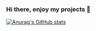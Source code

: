 ### Hi there, enjoy my projects 👋

[![Anurag's GitHub stats](https://github-readme-stats.vercel.app/api?username=markusmoenig&show_icons=true&theme=tokyonight)](https://github.com/anuraghazra/github-readme-stats)

<!--

## I am a graphics developer working on **Open Source apps and games**

- [Signed](https://github.com/markusmoenig/Signed) is a 3D modeling and construction language based on Lua and signed distance functions (SDFs).
- [ShaderMania](https://github.com/markusmoenig/ShaderMania) is a Metal shader editor, great for live coding and trying out your fragment shaders.
- [Denrim](https://github.com/markusmoenig/Denrim) is a 2D game creator utilizing text based behavior trees and other cool stuff.
- [Fabricated](https://github.com/markusmoenig/Fabricated) will be a procedural game and game asset creator.

### Connect with me:

[<img align="left" alt="YouTube" width="22px" src="https://cdn.jsdelivr.net/npm/simple-icons@v3/icons/youtube.svg" />][youtube]
[<img align="left" alt="Twitter" width="22px" src="https://cdn.jsdelivr.net/npm/simple-icons@v3/icons/twitter.svg" />][twitter]
[<img align="left" alt="Twitter" width="22px" src="https://cdn.jsdelivr.net/npm/simple-icons@v3/icons/paypal.svg" />][paypal]

[twitter]: https://twitter.com/markusmoenig
[youtube]: https://youtube.com/markusmoenig
[patreon]: https://www.patreon.com/markusmoenig
[paypal]: https://www.paypal.me/markusmoenig
[kofi]: https://www.ko-fi.com/markusmoenig


**markusmoenig/markusmoenig** is a ✨ _special_ ✨ repository because its `README.md` (this file) appears on your GitHub profile.

Here are some ideas to get you started:

- 🔭 I’m currently working on ...
- 🌱 I’m currently learning ...
- 👯 I’m looking to collaborate on ...
- 🤔 I’m looking for help with ...
- 💬 Ask me about ...
- 📫 How to reach me: ...
- 😄 Pronouns: ...
- ⚡ Fun fact: ...
-->
